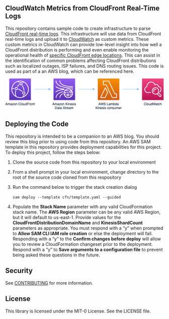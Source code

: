 ## CloudWatch Metrics from CloudFront Real-Time Logs

This repository contains sample code to create infrastructure to parse [CloudFront real-time logs](https://aws.amazon.com/about-aws/whats-new/2020/08/cloudfront-realtimelogs/). This infrastructure will use data from CloudFront real-time logs and upload it to [CloudWatch](https://aws.amazon.com/cloudwatch/) as custom metrics. These custom metrics in CloudWatch can provide low-level insight into how well a CloudFront distribution is performing and even enable monitoring the operational health of [specific CloudFront edge locations](https://aws.amazon.com/cloudfront/features/). This can assist in the identification of common problems affecting CloudFront distributions such as localized outages, ISP failures, and DNS routing issues. This code is used as part of a an AWS blog, which can be referenced here.

![Overview](/images/overview.png)

## Deploying the Code

This repository is intended to be a companion to an AWS blog. You should review this blog prior to using code from this repository. An AWS SAM template in this repository provides deployment capabilities for this project. To deploy this project, follow the steps below:
1. Clone the source code from this repository to your local environment
2.	From a shell prompt in your local environment, change directory to the root of the source code cloned from this respository
3. Run the command below to trigger the stack creation dialog

    `sam deploy --template cfn/template.yaml --guided`

4. Populate the **Stack Name** parameter with any valid CloudFormation stack name. The **AWS Region** parameter can be any valid AWS Region, but it will default to us-east-1. Provide values for the **CloudFrontDistributionDomainName** and **KinesisShardCount** parameters as appropriate. You must respond with a “y” when prompted to **Allow SAM CLI IAM role creation** or else the deployment will fail. Responding with a “y” to the **Confirm changes before deploy** will allow you to review a CloudFormation changeset prior to the deployment. Respond with a “y” to **Save arguments to a configuration file** to prevent being asked these questions in the future.

## Security

See [CONTRIBUTING](CONTRIBUTING.md#security-issue-notifications) for more information.

## License

This library is licensed under the MIT-0 License. See the LICENSE file.

